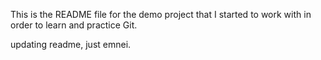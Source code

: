 This is the README file for the demo project that I started to work with in order to
 learn and practice Git.

updating readme, just emnei.